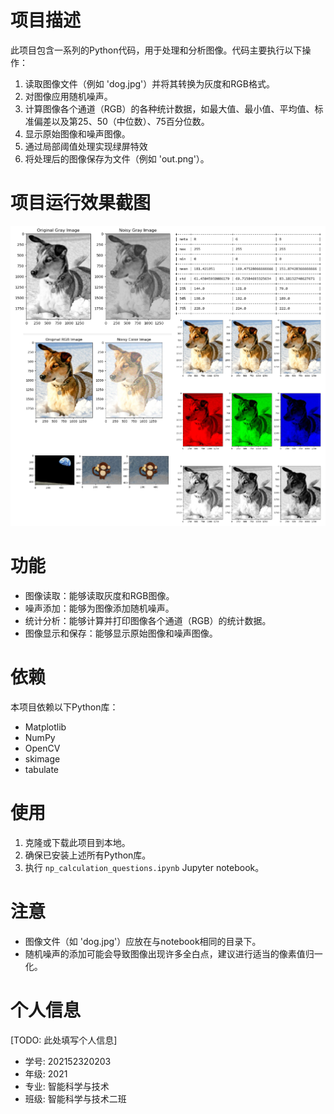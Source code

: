 # 项目描述

此项目包含一系列的Python代码，用于处理和分析图像。代码主要执行以下操作：

1. 读取图像文件（例如 'dog.jpg'）并将其转换为灰度和RGB格式。
2. 对图像应用随机噪声。
3. 计算图像各个通道（RGB）的各种统计数据，如最大值、最小值、平均值、标准偏差以及第25、50（中位数）、75百分位数。
4. 显示原始图像和噪声图像。
5. 通过局部阈值处理实现绿屏特效
6. 将处理后的图像保存为文件（例如 'out.png'）。

# 项目运行效果截图
![项目运行效果截图](out.png)

# 功能

- 图像读取：能够读取灰度和RGB图像。
- 噪声添加：能够为图像添加随机噪声。
- 统计分析：能够计算并打印图像各个通道（RGB）的统计数据。
- 图像显示和保存：能够显示原始图像和噪声图像。

# 依赖

本项目依赖以下Python库：

- Matplotlib
- NumPy
- OpenCV
- skimage
- tabulate

# 使用

1. 克隆或下载此项目到本地。
2. 确保已安装上述所有Python库。
3. 执行 `np_calculation_questions.ipynb` Jupyter notebook。

# 注意

- 图像文件（如 'dog.jpg'）应放在与notebook相同的目录下。
- 随机噪声的添加可能会导致图像出现许多全白点，建议进行适当的像素值归一化。

# 个人信息
[TODO: 此处填写个人信息]
- 学号: 202152320203
- 年级: 2021
- 专业: 智能科学与技术
- 班级: 智能科学与技术二班
